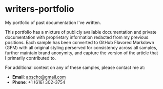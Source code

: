 # writers-portfolio
My portfolio of past documentation I've written. 

This portfolio has a mixture of publicly available documentation and private documentation with proprietary information redacted from my previous positions. Each sample has been converted to GitHub Flavored Markdown (GFM) with all original styling perserved for consistency across all samples, further maintain brand anonymity, and capture the version of the article that I primarily contributed to.

For additional context on any of these samples, please contact me at: 
* **Email**: abscho@gmail.com
* **Phone**: +1 (616) 302-3754
